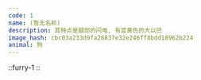 ```yaml
---
code: 1
name: (暂无名称)
description: 其特点是腿部的闪电, 有蓝黄色的大以巴
image_hash: cbc03a233d9fa26837e32e246ff8bdd18962b224
animal: 狗
---
```


::furry-1
::